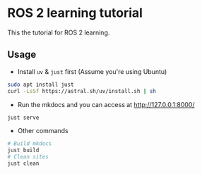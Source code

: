 # ROS 2 learning tutorial

This the tutorial for ROS 2 learning.

## Usage

* Install `uv` & `just` first (Assume you're using Ubuntu)

```bash
sudo apt install just
curl -LsSf https://astral.sh/uv/install.sh | sh
```

* Run the mkdocs and you can access at http://127.0.0.1:8000/

```bash
just serve
```

* Other commands

```bash
# Build mkdocs
just build
# Clean sites
just clean
```
